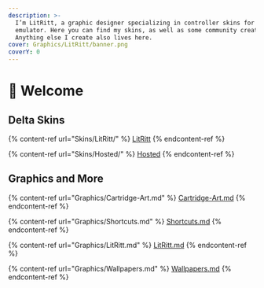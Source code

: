 ```yaml
---
description: >-
  I’m LitRitt, a graphic designer specializing in controller skins for the Delta
  emulator. Here you can find my skins, as well as some community created skins.
  Anything else I create also lives here.
cover: Graphics/LitRitt/banner.png
coverY: 0
---
```


# 🌈 Welcome

## Delta Skins

{% content-ref url="Skins/LitRitt/" %}
[LitRitt](Skins/LitRitt/)
{% endcontent-ref %}

{% content-ref url="Skins/Hosted/" %}
[Hosted](Skins/Hosted/)
{% endcontent-ref %}

## Graphics and More

{% content-ref url="Graphics/Cartridge-Art.md" %}
[Cartridge-Art.md](Graphics/Cartridge-Art.md)
{% endcontent-ref %}

{% content-ref url="Graphics/Shortcuts.md" %}
[Shortcuts.md](Graphics/Shortcuts.md)
{% endcontent-ref %}

{% content-ref url="Graphics/LitRitt.md" %}
[LitRitt.md](Graphics/LitRitt.md)
{% endcontent-ref %}

{% content-ref url="Graphics/Wallpapers.md" %}
[Wallpapers.md](Graphics/Wallpapers.md)
{% endcontent-ref %}
